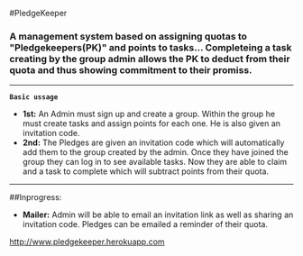 #PledgeKeeper
### A management system based on assigning quotas to "Pledgekeepers(PK)" and points to tasks... Completeing a task creating by the group admin allows the PK to deduct from their quota and thus showing commitment to their promiss. 

--------------- 
**```Basic ussage```**

- **1st:** An Admin must sign up and create a group. Within the group he must create tasks and assign points for each one. He is also given an invitation code.
- **2nd:** The Pledges are given an invitation code which will automatically add them to the group created by the admin. Once they have joined the group they can log in to see available tasks. Now they are able to claim and a task to complete which will subtract points from their quota.



---------------
##Inprogress:
- **Mailer:**  Admin will be able to email an invitation link as well as sharing an invitation code. Pledges can be emailed a reminder of their quota.

http://www.pledgekeeper.herokuapp.com
